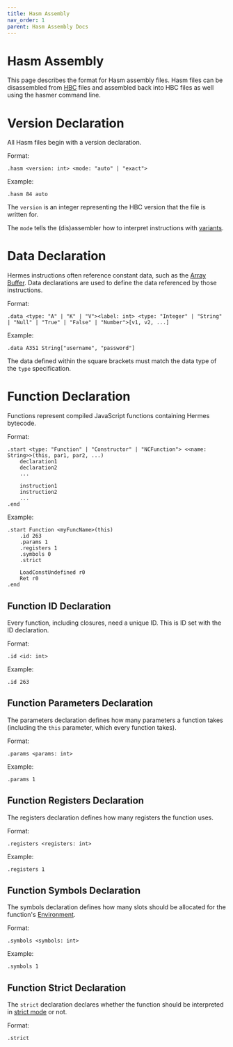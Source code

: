 ```yaml
---
title: Hasm Assembly
nav_order: 1
parent: Hasm Assembly Docs
---
```


# Hasm Assembly

This page describes the format for Hasm assembly files.
Hasm files can be disassembled from [HBC](./concepts#hbc) files and assembled back into HBC files as well using the hasmer command line.

# Version Declaration

All Hasm files begin with a version declaration.

Format:
```
.hasm <version: int> <mode: "auto" | "exact">
```
Example:
```hasm
.hasm 84 auto
```

The `version` is an integer representing the HBC version that the file is written for.

The `mode` tells the (dis)assembler how to interpret instructions with [variants](./concepts#variant-instructions).

# Data Declaration

Hermes instructions often reference constant data, such as the [Array Buffer](./concepts.md#array-buffer). Data declarations are used to define the data referenced by those instructions.

Format:
```
.data <type: "A" | "K" | "V"><label: int> <type: "Integer" | "String" | "Null" | "True" | "False" | "Number">[v1, v2, ...]
```
Example:
```hasm
.data A351 String["username", "password"]
```

The data defined within the square brackets must match the data type of the `type` specification. 

# Function Declaration

Functions represent compiled JavaScript functions containing Hermes bytecode.

Format:
```
.start <type: "Function" | "Constructor" | "NCFunction"> <<name: String>>(this, par1, par2, ...)
    declaration1
    declaration2
    ...

    instruction1
    instruction2
    ...
.end
```
Example:
```hasm
.start Function <myFuncName>(this)
    .id 263
    .params 1
    .registers 1
    .symbols 0
    .strict

    LoadConstUndefined r0
    Ret r0
.end
```

## Function ID Declaration

Every function, including closures, need a unique ID. This is ID set with the ID declaration.

Format:
```
.id <id: int>
```
Example:
```hasm
.id 263
```

## Function Parameters Declaration

The parameters declaration defines how many parameters a function takes (including the `this` parameter, which every function takes).

Format:
```
.params <params: int>
```
Example:
```hasm
.params 1
```

## Function Registers Declaration

The registers declaration defines how many registers the function uses.

Format:
```
.registers <registers: int>
```
Example:
```hasm
.registers 1
```

## Function Symbols Declaration

The symbols declaration defines how many slots should be allocated for the function's [Environment](./concepts.md#environment).

Format:
```
.symbols <symbols: int>
```
Example:
```hasm
.symbols 1
```

## Function Strict Declaration

The `strict` declaration declares whether the function should be interpreted in [strict mode](https://developer.mozilla.org/en-US/docs/Web/JavaScript/Reference/Strict_mode) or not. 

Format:
```
.strict
```
